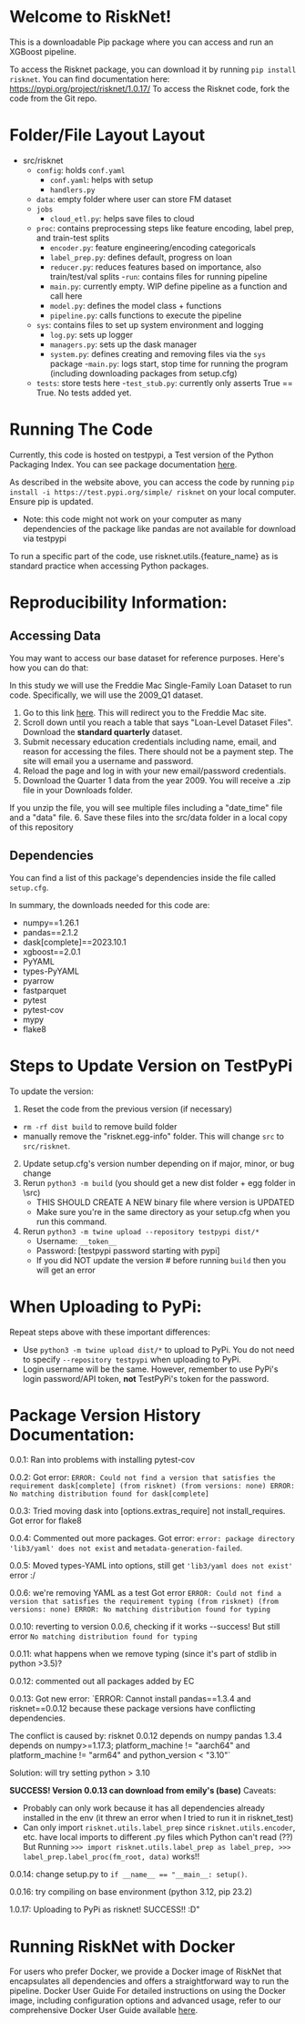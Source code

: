 # Welcome to RiskNet!
This is a downloadable Pip package where you can access and run an XGBoost pipeline.

To access the Risknet package, you can download it by running `pip install risknet`. You can find documentation here: https://pypi.org/project/risknet/1.0.17/
To access the Risknet code, fork the code from the Git repo.

# Folder/File Layout Layout
- src/risknet
   - `config`: holds `conf.yaml`
      - `conf.yaml`: helps with setup
      - `handlers.py`
   - `data`: empty folder where user can store FM dataset
   - `jobs`
      - `cloud_etl.py`: helps save files to cloud
   - `proc`: contains preprocessing steps like feature encoding, label prep, and train-test splits
      - `encoder.py`: feature engineering/encoding categoricals
      - `label_prep.py`: defines default, progress on loan
      - `reducer.py`: reduces features based on importance, also train/test/val splits
   -`run`: contains files for running pipeline
      - `main.py`: currently empty. WIP define pipeline as a function and call here
      - `model.py`: defines the model class + functions
      - `pipeline.py`: calls functions to execute the pipeline
   - `sys`: contains files to set up system environment and logging
      - `log.py`: sets up logger
      - `managers.py`: sets up the dask manager
      - `system.py`: defines creating and removing files via the `sys` package
   -`main.py`: logs start, stop time for running the program (including downloading packages from setup.cfg)
   - `tests`: store tests here
      -`test_stub.py`: currently only asserts True == True. No tests added yet.

# Running The Code
Currently, this code is hosted on testpypi, a Test version of the Python Packaging Index. You can see package documentation [here](https://test.pypi.org/project/risknet/).

As described in the website above, you can access the code by running `pip install -i https://test.pypi.org/simple/ risknet` on your local computer. Ensure pip is updated.
- Note: this code might not work on your computer as many dependencies of the package like pandas are not available for download via testpypi

To run a specific part of the code, use risknet.utils.{feature_name} as is standard practice when accessing Python packages.

# Reproducibility Information:
## Accessing Data
You may want to access our base dataset for reference purposes. Here's how you can do that:

In this study we will use the Freddie Mac Single-Family Loan Dataset to run code. Specifically, we will use the 2009_Q1 dataset.
1. Go to this link [here](https://www.freddiemac.com/research/datasets/sf-loanlevel-dataset). This will redirect you to the Freddie Mac site.
2. Scroll down until you reach a table that says "Loan-Level Dataset Files". Download the **standard quarterly** dataset.
3. Submit necessary education credentials including name, email, and reason for accessing the files. There should not be a payment step. The site will email you a username and password.
4. Reload the page and log in with your new email/password credentials.
5. Download the Quarter 1 data from the year 2009. You will receive a .zip file in your Downloads folder. 

If you unzip the file, you will see multiple files including a "date_time" file and a "data" file.
6. Save these files into the src/data folder in a local copy of this repository

## Dependencies
You can find a list of this package's dependencies inside the file called `setup.cfg`.

In summary, the downloads needed for this code are:
- numpy==1.26.1
- pandas==2.1.2
- dask[complete]==2023.10.1
- xgboost==2.0.1
- PyYAML
- types-PyYAML
- pyarrow
- fastparquet
- pytest
- pytest-cov
- mypy
- flake8

# Steps to Update Version on TestPyPi
To update the version:
1. Reset the code from the previous version (if necessary)
- `rm -rf dist build` to remove build folder
- manually remove the "risknet.egg-info" folder. This will change `src` to `src/risknet`.
2. Update setup.cfg's version number depending on if major, minor, or bug change
3. Rerun `python3 -m build` (you should get a new dist folder + egg folder in \src)
   - THIS SHOULD CREATE A NEW binary file where version is UPDATED
   - Make sure you're in the same directory as your setup.cfg when you run this command.
4. Rerun `python3 -m twine upload --repository testpypi dist/*`
   - Username: `__token__`
   - Password: [testpypi password starting with pypi]
   - If you did NOT update the version # before running `build` then you will get an error

# When Uploading to PyPi:
Repeat steps above with these important differences:
- Use `python3 -m twine upload dist/*` to upload to PyPi. You do not need to specify `--repository testpypi` when uploading to PyPi.
- Login username will be the same. However, remember to use PyPi's login password/API token, **not** TestPyPi's token for the password.

# Package Version History Documentation:
0.0.1: Ran into problems with installing pytest-cov

0.0.2: Got error:
`ERROR: Could not find a version that satisfies the requirement dask[complete] (from risknet) (from versions: none) ERROR: No matching distribution found for dask[complete]`

0.0.3: Tried moving dask into [options.extras_require] not install_requires. Got error for flake8

0.0.4: Commented out more packages.
Got error: `error: package directory 'lib3/yaml' does not exist` and `metadata-generation-failed`.

0.0.5: Moved types-YAML into options, still get `'lib3/yaml does not exist'` error :/

0.0.6: we're removing YAML as a test
Got error `ERROR: Could not find a version that satisfies the requirement typing (from risknet) (from versions: none) ERROR: No matching distribution found for typing`

0.0.10: reverting to version 0.0.6, checking if it works --success! But still error `No matching distribution found for typing`

0.0.11: what happens when we remove typing (since it's part of stdlib in python >3.5)?

0.0.12: commented out all packages added by EC

0.0.13: Got new error:
`ERROR: Cannot install pandas==1.3.4 and risknet==0.0.12 because these package versions have conflicting dependencies.

The conflict is caused by:
    risknet 0.0.12 depends on numpy
    pandas 1.3.4 depends on numpy>=1.17.3; platform_machine != "aarch64" and platform_machine != "arm64" and python_version < "3.10"`

Solution: will try setting python > 3.10

**SUCCESS! Version 0.0.13 can download from emily's (base)**
Caveats:
- Probably can only work because it has all dependencies already installed in the env (it threw an error when I tried to run it in risknet_test)
- Can only import `risknet.utils.label_prep` since `risknet.utils.encoder`, etc. have local imports to different .py files which Python can't read (??)
But Running `>>> import risknet.utils.label_prep as label_prep, >>> label_prep.label_proc(fm_root, data)` works!!

0.0.14: change setup.py to `if __name__ == "__main__: setup()`.

0.0.16: try compiling on base environment (python 3.12, pip 23.2)

1.0.17: Uploading to PyPi as risknet! SUCCESS!! :D"

# Running RiskNet with Docker
For users who prefer Docker, we provide a Docker image of RiskNet that encapsulates all dependencies and offers a straightforward way to run the pipeline.
Docker User Guide
For detailed instructions on using the Docker image, including configuration options and advanced usage, refer to our comprehensive Docker User Guide available [here](https://docs.google.com/document/d/1bzSW1dIQg1xbr0qvtNB7DhVBaFcTQRXwFjURhHDCV0o/edit?usp=sharing).
